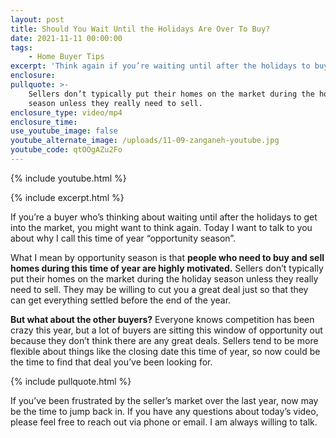 ```yaml
---
layout: post
title: Should You Wait Until the Holidays Are Over To Buy?
date: 2021-11-11 00:00:00
tags:
    - Home Buyer Tips
excerpt: 'Think again if you’re waiting until after the holidays to buy. '
enclosure:
pullquote: >-
    Sellers don’t typically put their homes on the market during the holiday
    season unless they really need to sell. 
enclosure_type: video/mp4
enclosure_time:
use_youtube_image: false
youtube_alternate_image: /uploads/11-09-zanganeh-youtube.jpg
youtube_code: qtOOgAZu2Fo
---
```

{% include youtube.html %}

{% include excerpt.html %}

If you’re a buyer who’s thinking about waiting until after the holidays to get into the market, you might want to think again. Today I want to talk to you about why I call this time of year “opportunity season”.&nbsp;

What I mean by opportunity season is that **people who need to buy and sell homes during this time of year are highly motivated.** Sellers don’t typically put their homes on the market during the holiday season unless they really need to sell. They may be willing to cut you a great deal just so that they can get everything settled before the end of the year.&nbsp;

**But what about the other buyers?** Everyone knows competition has been crazy this year, but a lot of buyers are sitting this window of opportunity out because they don’t think there are any great deals. Sellers tend to be more flexible about things like the closing date this time of year, so now could be the time to find that deal you’ve been looking for.

{% include pullquote.html %}

If you’ve been frustrated by the seller’s market over the last year, now may be the time to jump back in. If you have any questions about today’s video, please feel free to reach out via phone or email. I am always willing to talk.
